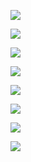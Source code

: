 ![](res/1.png)

![](res/2.png)

![](res/3.png)

![](res/4.png)

![](res/5.png)

![](res/6.png)

![](res/7.png)

![](res/8.png)